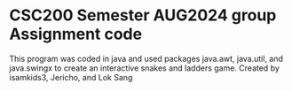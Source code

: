 # CSC200 Semester AUG2024 group Assignment code
This program was coded in java and used packages java.awt, java.util, and java.swingx to create an interactive snakes and ladders game. Created by isamkids3, Jericho, and Lok Sang
